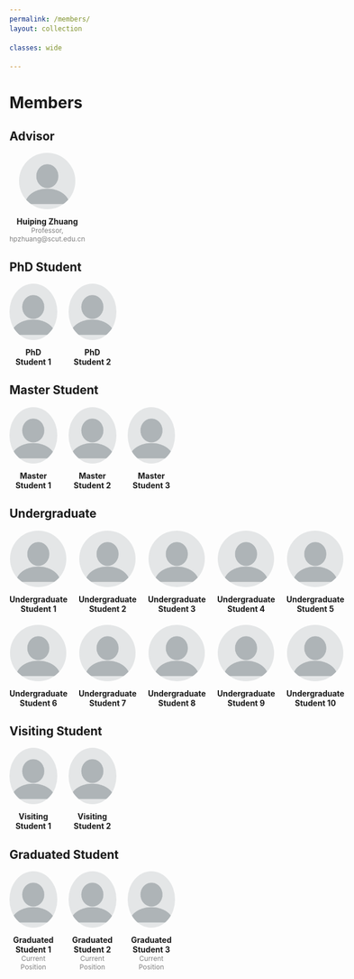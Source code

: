 ```yaml
---
permalink: /members/
layout: collection

classes: wide

---
```


<style>
.member-grid {
    display: grid; /*his tells the browser to use a grid layout for the container*/
    grid-template-columns: repeat(5, 1fr); /* Create 5 columns. Each column takes up 1 fraction (1fr) of the available space, so all columns are evenly spaced.*/
    gap: 20px; /*This adds space between the grid items (both horizontally and vertically).*/
    justify-items: center; /* This centers the grid items horizontally within their grid cells. */
    text-align: center; /* Center text below images */
}
.member-grid img {
    width: 100px;
    height: 100px; /*These properties set the size of the profile pictures to 100 pixels by 100 pixels.*/
    border-radius: 50%; /*his makes the profile pictures circular by rounding the corners.*/
    object-fit: cover; /*This ensures that the images fill the circular frame without being stretched or distorted.*/
}
.member-grid .member-name {
    margin-top: 10px;
    font-size: 14px;
    font-weight: bold;
}
.member-grid .member-role {
    font-size: 12px;
    color: gray;
}
</style>

# Members

## Advisor
<div class="member-grid">
  <div>
    <img src="/assets/images/640.png" alt="Professor Huiping Zhuang">
    <div class="member-name">Huiping Zhuang</div>
    <div class="member-role">Professor, hpzhuang@scut.edu.cn</div>
  </div>
</div>

## PhD Student
<div class="member-grid">
  <div>
    <img src="/assets/images/640.png" alt="PhD Student 1">
    <div class="member-name">PhD Student 1</div>
  </div>
  <div>
    <img src="/assets/images/640.png" alt="PhD Student 2">
    <div class="member-name">PhD Student 2</div>
  </div>
</div>

## Master Student
<div class="member-grid">
  <div>
    <img src="/assets/images/640.png" alt="Master Student 1">
    <div class="member-name">Master Student 1</div>
  </div>
  <div>
    <img src="/assets/images/640.png" alt="Master Student 2">
    <div class="member-name">Master Student 2</div>
  </div>
  <div>
    <img src="/assets/images/640.png" alt="Master Student 3">
    <div class="member-name">Master Student 3</div>
  </div>
</div>

## Undergraduate
<div class="member-grid">
  <div>
    <img src="/assets/images/640.png" alt="Undergraduate Student 1">
    <div class="member-name">Undergraduate Student 1</div>
  </div>
  <div>
    <img src="/assets/images/640.png" alt="Undergraduate Student 2">
    <div class="member-name">Undergraduate Student 2</div>
  </div>
  <div>
    <img src="/assets/images/640.png" alt="Undergraduate Student 3">
    <div class="member-name">Undergraduate Student 3</div>
  </div>
  <div>
    <img src="/assets/images/640.png" alt="Undergraduate Student 4">
    <div class="member-name">Undergraduate Student 4</div>
  </div>
  <div>
    <img src="/assets/images/640.png" alt="Undergraduate Student 5">
    <div class="member-name">Undergraduate Student 5</div>
  </div>
  <div>
    <img src="/assets/images/640.png" alt="Undergraduate Student 6">
    <div class="member-name">Undergraduate Student 6</div>
  </div>
  <div>
    <img src="/assets/images/640.png" alt="Undergraduate Student 7">
    <div class="member-name">Undergraduate Student 7</div>
  </div>
  <div>
    <img src="/assets/images/640.png" alt="Undergraduate Student 8">
    <div class="member-name">Undergraduate Student 8</div>
  </div>
  <div>
    <img src="/assets/images/640.png" alt="Undergraduate Student 9">
    <div class="member-name">Undergraduate Student 9</div>
  </div>
  <div>
    <img src="/assets/images/640.png" alt="Undergraduate Student 10">
    <div class="member-name">Undergraduate Student 10</div>
  </div>
</div>

## Visiting Student
<div class="member-grid">
  <div>
    <img src="/assets/images/640.png" alt="Visiting Student 1">
    <div class="member-name">Visiting Student 1</div>
  </div>
  <div>
    <img src="/assets/images/640.png" alt="Visiting Student 2">
    <div class="member-name">Visiting Student 2</div>
  </div>
</div>

##   Graduated Student
<div class="member-grid">
  <div>
    <img src="/assets/images/640.png" alt="Graduated Student 1">
    <div class="member-name">Graduated Student 1</div>
    <div class="member-role">Current Position</div>
  </div>
  <div>
    <img src="/assets/images/640.png" alt="Graduated Student 2">
    <div class="member-name">Graduated Student 2</div>
    <div class="member-role">Current Position</div>
  </div>
  <div>
    <img src="/assets/images/640.png" alt="Graduated Student 3">
    <div class="member-name">Graduated Student 3</div>
    <div class="member-role">Current Position</div>
  </div>
</div>